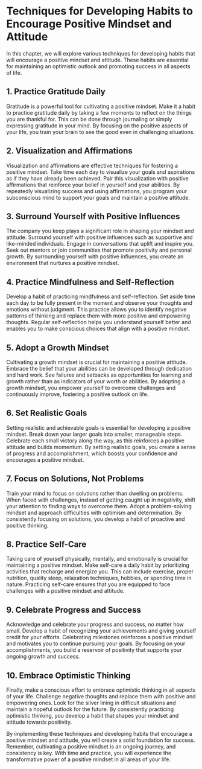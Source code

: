 # Techniques for Developing Habits to Encourage Positive Mindset and Attitude

In this chapter, we will explore various techniques for developing habits that will encourage a positive mindset and attitude. These habits are essential for maintaining an optimistic outlook and promoting success in all aspects of life.

## 1\. Practice Gratitude Daily

Gratitude is a powerful tool for cultivating a positive mindset. Make it a habit to practice gratitude daily by taking a few moments to reflect on the things you are thankful for. This can be done through journaling or simply expressing gratitude in your mind. By focusing on the positive aspects of your life, you train your brain to see the good even in challenging situations.

## 2\. Visualization and Affirmations

Visualization and affirmations are effective techniques for fostering a positive mindset. Take time each day to visualize your goals and aspirations as if they have already been achieved. Pair this visualization with positive affirmations that reinforce your belief in yourself and your abilities. By repeatedly visualizing success and using affirmations, you program your subconscious mind to support your goals and maintain a positive attitude.

## 3\. Surround Yourself with Positive Influences

The company you keep plays a significant role in shaping your mindset and attitude. Surround yourself with positive influences such as supportive and like-minded individuals. Engage in conversations that uplift and inspire you. Seek out mentors or join communities that promote positivity and personal growth. By surrounding yourself with positive influences, you create an environment that nurtures a positive mindset.

## 4\. Practice Mindfulness and Self-Reflection

Develop a habit of practicing mindfulness and self-reflection. Set aside time each day to be fully present in the moment and observe your thoughts and emotions without judgment. This practice allows you to identify negative patterns of thinking and replace them with more positive and empowering thoughts. Regular self-reflection helps you understand yourself better and enables you to make conscious choices that align with a positive mindset.

## 5\. Adopt a Growth Mindset

Cultivating a growth mindset is crucial for maintaining a positive attitude. Embrace the belief that your abilities can be developed through dedication and hard work. See failures and setbacks as opportunities for learning and growth rather than as indicators of your worth or abilities. By adopting a growth mindset, you empower yourself to overcome challenges and continuously improve, fostering a positive outlook on life.

## 6\. Set Realistic Goals

Setting realistic and achievable goals is essential for developing a positive mindset. Break down your larger goals into smaller, manageable steps. Celebrate each small victory along the way, as this reinforces a positive attitude and builds momentum. By setting realistic goals, you create a sense of progress and accomplishment, which boosts your confidence and encourages a positive mindset.

## 7\. Focus on Solutions, Not Problems

Train your mind to focus on solutions rather than dwelling on problems. When faced with challenges, instead of getting caught up in negativity, shift your attention to finding ways to overcome them. Adopt a problem-solving mindset and approach difficulties with optimism and determination. By consistently focusing on solutions, you develop a habit of proactive and positive thinking.

## 8\. Practice Self-Care

Taking care of yourself physically, mentally, and emotionally is crucial for maintaining a positive mindset. Make self-care a daily habit by prioritizing activities that recharge and energize you. This can include exercise, proper nutrition, quality sleep, relaxation techniques, hobbies, or spending time in nature. Practicing self-care ensures that you are equipped to face challenges with a positive mindset and attitude.

## 9\. Celebrate Progress and Success

Acknowledge and celebrate your progress and success, no matter how small. Develop a habit of recognizing your achievements and giving yourself credit for your efforts. Celebrating milestones reinforces a positive mindset and motivates you to continue pursuing your goals. By focusing on your accomplishments, you build a reservoir of positivity that supports your ongoing growth and success.

## 10\. Embrace Optimistic Thinking

Finally, make a conscious effort to embrace optimistic thinking in all aspects of your life. Challenge negative thoughts and replace them with positive and empowering ones. Look for the silver lining in difficult situations and maintain a hopeful outlook for the future. By consistently practicing optimistic thinking, you develop a habit that shapes your mindset and attitude towards positivity.

By implementing these techniques and developing habits that encourage a positive mindset and attitude, you will create a solid foundation for success. Remember, cultivating a positive mindset is an ongoing journey, and consistency is key. With time and practice, you will experience the transformative power of a positive mindset in all areas of your life.
